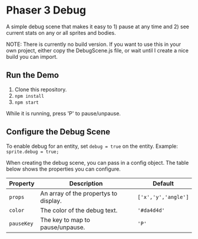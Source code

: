 # Phaser 3 Debug
A simple debug scene that makes it easy to 1) pause at any time and 2) see current stats on any or all sprites and bodies.

NOTE: There is currently no build version. If you want to use this in your own project, either copy the DebugScene.js file, or wait until I create a nice build you can import.

## Run the Demo
1) Clone this repository.
2) `npm install`
3) `npm start`

While it is running, press 'P' to pause/unpause.

## Configure the Debug Scene
To enable debug for an entity, set `debug = true` on the entity.
Example: `sprite.debug = true;`

When creating the debug scene, you can pass in a config object. The table below shows the properties you can configure.

| Property | Description | Default |
|----------|-------------|---------|
| `props` | An array of the propertys to display. | `['x','y','angle']` |
| `color` | The color of the debug text. | `'#da4d4d'` |
| `pauseKey` | The key to map to pause/unpause. | `'P'` |
